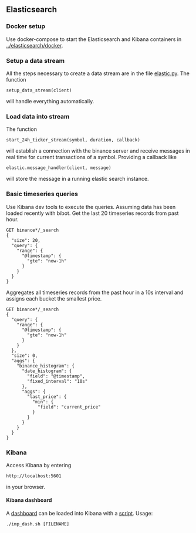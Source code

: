 ## Elasticsearch

### Docker setup
Use docker-compose to start the Elasticsearch and Kibana containers in
[../elasticsearch/docker](../elasticsearch/docker).

### Setup a data stream
All the steps necessary to create a data stream are in the file [elastic.py](../bibot/elastic.py). The function 

```
setup_data_stream(client)
```
will handle everything automatically.

### Load data into stream
The function
```
start_24h_ticker_stream(symbol, duration, callback)
```
will establish a connection with the binance server and receive messages in real time for current transactions of a symbol. Providing a callback like
```
elastic.message_handler(client, message)
```
will store the message in a running elastic search instance.

### Basic timeseries queries

Use Kibana dev tools to execute the queries. Assuming data has been loaded recently with bibot.
Get the last 20 timeseries records from past hour.
```
GET binance*/_search
{
  "size": 20,
  "query": {
    "range": {
      "@timestamp": {
        "gte": "now-1h"
      }
    }
  }
}
```

Aggregates all timeseries records from the past hour in a 10s interval and assigns each bucket the smallest price.
```
GET binance*/_search 
{ 
  "query": {
    "range": {
      "@timestamp": {
        "gte": "now-1h"
      }
    }
  },
  "size": 0, 
  "aggs": { 
    "binance_histogram": { 
      "date_histogram": { 
        "field": "@timestamp", 
        "fixed_interval": "10s" 
      },
      "aggs": {
        "last_price": {
          "min": {
            "field": "current_price"
          }
        }
      }
    } 
  } 
}
```
### Kibana
Access Kibana by entering
```
http://localhost:5601
```
in your browser.

#### Kibana dashboard
A [dashboard](../elasticsearch/dashboard) can be loaded into Kibana with a [script](../elasticsearch/scripts). Usage:
```shell
./imp_dash.sh [FILENAME]
```